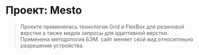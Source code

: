 # Проект: Mesto
> Проекте применялась технология Grid и FlexBox для резиновой верстки а также медиа запросы для адаптивной верстки. Применена методология БЭМ.
> сайт меняет свой вид относитлеьно разрешения устройства.
